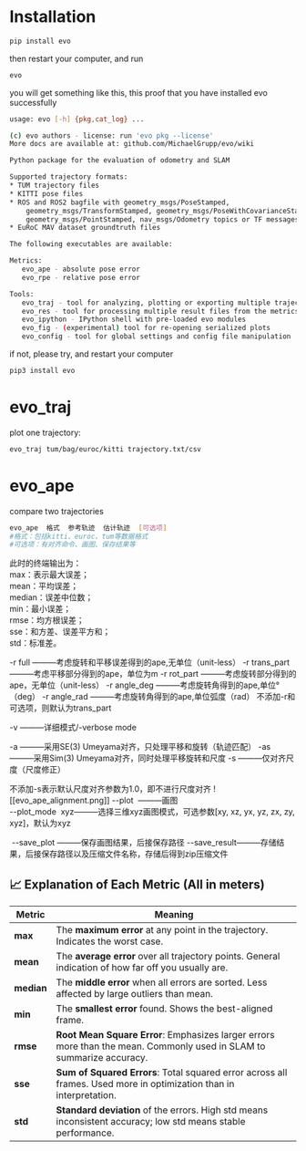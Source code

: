 # Installation
```bash
pip install evo
```
then restart your computer, and run
```bash
evo
```
you will get something like this, this proof that you have installed evo successfully
```bash
usage: evo [-h] {pkg,cat_log} ...

(c) evo authors - license: run 'evo pkg --license'
More docs are available at: github.com/MichaelGrupp/evo/wiki

Python package for the evaluation of odometry and SLAM

Supported trajectory formats:
* TUM trajectory files
* KITTI pose files
* ROS and ROS2 bagfile with geometry_msgs/PoseStamped,
    geometry_msgs/TransformStamped, geometry_msgs/PoseWithCovarianceStamped,
    geometry_msgs/PointStamped, nav_msgs/Odometry topics or TF messages
* EuRoC MAV dataset groundtruth files

The following executables are available:

Metrics:
   evo_ape - absolute pose error
   evo_rpe - relative pose error

Tools:
   evo_traj - tool for analyzing, plotting or exporting multiple trajectories
   evo_res - tool for processing multiple result files from the metrics
   evo_ipython - IPython shell with pre-loaded evo modules
   evo_fig - (experimental) tool for re-opening serialized plots
   evo_config - tool for global settings and config file manipulation

```

if not, please try, and restart your computer
```bash
pip3 install evo
```


# evo_traj
plot one trajectory:
```bash
evo_traj tum/bag/euroc/kitti trajectory.txt/csv
```

# evo_ape
compare two trajectories
```bash
evo_ape  格式  参考轨迹  估计轨迹  [可选项]
#格式：包括kitti、euroc、tum等数据格式
#可选项：有对齐命令、画图、保存结果等
```
此时的终端输出为：  
max：表示最大误差；  
mean：平均误差；  
median：误差中位数；  
min：最小误差；  
rmse：均方根误差；  
sse：和方差、误差平方和；  
std：标准差。

-r  full  ———考虑旋转和平移误差得到的ape,无单位（unit-less）
-r  trans_part  ———考虑平移部分得到的ape，单位为m
-r  rot_part  ———考虑旋转部分得到的ape，无单位（unit-less）
-r  angle_deg  ———考虑旋转角得到的ape,单位°（deg）
-r  angle_rad  ———考虑旋转角得到的ape,单位弧度（rad）
不添加-r和可选项，则默认为trans_part

-v ———详细模式/-verbose mode

-a ———采用SE(3) Umeyama对齐，只处理平移和旋转（轨迹匹配）
-as    ———采用Sim(3) Umeyama对齐，同时处理平移旋转和尺度
-s    ———仅对齐尺度（尺度修正）

不添加-s表示默认尺度对齐参数为1.0，即不进行尺度对齐
![[evo_ape_alignment.png]]
--plot  ———画图  
--plot_mode  xyz———选择三维xyz画图模式，可选参数[xy, xz, yx, yz, zx, zy, xyz]，默认为xyz


 --save_plot ———保存画图结果，后接保存路径
--save_result———存储结果，后接保存路径以及压缩文件名称，存储后得到zip压缩文件


## 📈 **Explanation of Each Metric (All in meters)**

| Metric     | Meaning                                                                                                               |
| ---------- | --------------------------------------------------------------------------------------------------------------------- |
| **max**    | The **maximum error** at any point in the trajectory. Indicates the worst case.                                       |
| **mean**   | The **average error** over all trajectory points. General indication of how far off you usually are.                  |
| **median** | The **middle error** when all errors are sorted. Less affected by large outliers than mean.                           |
| **min**    | The **smallest error** found. Shows the best-aligned frame.                                                           |
| **rmse**   | **Root Mean Square Error**: Emphasizes larger errors more than the mean. Commonly used in SLAM to summarize accuracy. |
| **sse**    | **Sum of Squared Errors**: Total squared error across all frames. Used more in optimization than in interpretation.   |
| **std**    | **Standard deviation** of the errors. High std means inconsistent accuracy; low std means stable performance.         |
